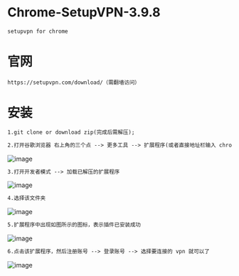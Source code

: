 # Chrome-SetupVPN-3.9.8

```SetupVPN
setupvpn for chrome
```

# 官网

```官网
https://setupvpn.com/download/（需翻墙访问）
```

# 安装

```1
1.git clone or download zip(完成后需解压);
```

```2
2.打开谷歌浏览器 右上角的三个点 --> 更多工具 --> 扩展程序(或者直接地址栏输入 chrome://extensions/ )
```

![image](https://github.com/qin-ziqi/Chrome-SetupVPN-3.7.0/blob/master/imgs/step1.png)

```3
3.打开开发者模式 --> 加载已解压的扩展程序
```

![image](https://github.com/qin-ziqi/Chrome-SetupVPN-3.7.0/blob/master/imgs/step2.png)

```4
4.选择该文件夹
```

![image](https://github.com/qin-ziqi/Chrome-SetupVPN-3.7.0/blob/master/imgs/step3.png)

```5
5.扩展程序中出现如图所示的图标，表示插件已安装成功
```

![image](https://github.com/qin-ziqi/Chrome-SetupVPN-3.7.0/blob/master/imgs/step4.png)

```6
6.点击该扩展程序，然后注册账号 --> 登录账号 --> 选择要连接的 vpn 就可以了
```

![image](https://github.com/qin-ziqi/Chrome-SetupVPN-3.7.0/blob/master/imgs/step5.png)
